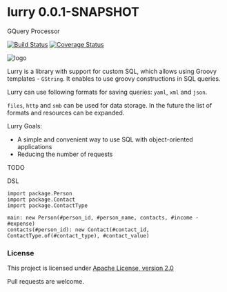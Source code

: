 # lurry 0.0.1-SNAPSHOT
GQuery Processor

[![Build Status](https://travis-ci.org/madlexa/lurry.png?branch=master)](https://travis-ci.org/madlexa/lurry)
[![Coverage Status](https://coveralls.io/repos/github/madlexa/lurry/badge.svg?branch=master)](https://coveralls.io/github/madlexa/lurry?branch=master)

![logo](https://rawgit.com/madlexa/lurry/master/image/lurry.svg)

Lurry is a library with support for custom SQL, which allows using Groovy templates - `GString`. It enables to use groovy constructions in SQL queries. 

Lurry can use following formats for saving queries: `yaml`, `xml` and `json`. 

`files`, `http` and `smb` can be used for data storage. In the future the list of formats and resources can be expanded. 

Lurry Goals: 
* A simple and convenient way to use SQL with object-oriented applications 
* Reducing the number of requests

TODO

DSL
```lurry
import package.Person
import package.Contact
import package.ContactType

main: new Person(#person_id, #person_name, contacts, #income - #expense)
contacts(#person_id): new Contact(#contact_id, ContactType.of(#contact_type), #contact_value)
```
 
### License
 
This project is licensed under [Apache License, version 2.0](https://www.apache.org/licenses/LICENSE-2.0)


Pull requests are welcome.